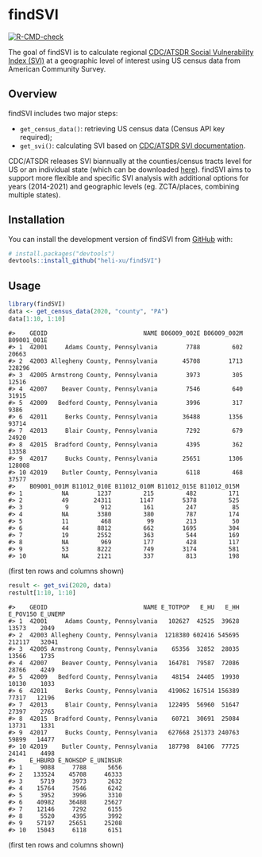 
<!-- README.md is generated from README.Rmd. Please edit that file -->

# findSVI

<!-- badges: start -->

[![R-CMD-check](https://github.com/heli-xu/findSVI/actions/workflows/R-CMD-check.yaml/badge.svg)](https://github.com/heli-xu/findSVI/actions/workflows/R-CMD-check.yaml)
<!-- badges: end -->

The goal of findSVI is to calculate regional [CDC/ATSDR Social
Vulnerability Index
(SVI)](https://www.atsdr.cdc.gov/placeandhealth/svi/index.html) at a
geographic level of interest using US census data from American
Community Survey.

## Overview

findSVI includes two major steps:

- `get_census_data()`: retrieving US census data (Census API key
  required);
- `get_svi()`: calculating SVI based on [CDC/ATSDR SVI
  documentation](https://www.atsdr.cdc.gov/placeandhealth/svi/data_documentation_download.html).

CDC/ATSDR releases SVI biannually at the counties/census tracts level
for US or an individual state (which can be downloaded
[here](https://www.atsdr.cdc.gov/placeandhealth/svi/data_documentation_download.html)).
findSVI aims to support more flexible and specific SVI analysis with
additional options for years (2014-2021) and geographic levels (eg.
ZCTA/places, combining multiple states).

## Installation

You can install the development version of findSVI from
[GitHub](https://github.com/) with:

``` r
# install.packages("devtools")
devtools::install_github("heli-xu/findSVI")
```

## Usage

``` r
library(findSVI)
data <- get_census_data(2020, "county", "PA")
data[1:10, 1:10]
```

    #>    GEOID                           NAME B06009_002E B06009_002M B09001_001E
    #> 1  42001     Adams County, Pennsylvania        7788         602       20663
    #> 2  42003 Allegheny County, Pennsylvania       45708        1713      228296
    #> 3  42005 Armstrong County, Pennsylvania        3973         305       12516
    #> 4  42007    Beaver County, Pennsylvania        7546         640       31915
    #> 5  42009   Bedford County, Pennsylvania        3996         317        9386
    #> 6  42011     Berks County, Pennsylvania       36488        1356       93714
    #> 7  42013     Blair County, Pennsylvania        7292         679       24920
    #> 8  42015  Bradford County, Pennsylvania        4395         362       13358
    #> 9  42017     Bucks County, Pennsylvania       25651        1306      128008
    #> 10 42019    Butler County, Pennsylvania        6118         468       37577
    #>    B09001_001M B11012_010E B11012_010M B11012_015E B11012_015M
    #> 1           NA        1237         215         482         171
    #> 2           49       24311        1147        5378         525
    #> 3            9         912         161         247          85
    #> 4           NA        3380         380         787         174
    #> 5           11         468          99         213          50
    #> 6           44        8812         662        1695         304
    #> 7           19        2552         363         544         169
    #> 8           NA         969         177         428         117
    #> 9           53        8222         749        3174         581
    #> 10          NA        2121         337         813         198

(first ten rows and columns shown)

``` r
result <- get_svi(2020, data)
restult[1:10, 1:10]
```

    #>    GEOID                           NAME E_TOTPOP   E_HU   E_HH E_POV150 E_UNEMP
    #> 1  42001     Adams County, Pennsylvania   102627  42525  39628    13573    2049
    #> 2  42003 Allegheny County, Pennsylvania  1218380 602416 545695   212117   32041
    #> 3  42005 Armstrong County, Pennsylvania    65356  32852  28035    13566    1735
    #> 4  42007    Beaver County, Pennsylvania   164781  79587  72086    28766    4249
    #> 5  42009   Bedford County, Pennsylvania    48154  24405  19930    10130    1033
    #> 6  42011     Berks County, Pennsylvania   419062 167514 156389    77317   12196
    #> 7  42013     Blair County, Pennsylvania   122495  56960  51647    27397    2765
    #> 8  42015  Bradford County, Pennsylvania    60721  30691  25084    13731    1331
    #> 9  42017     Bucks County, Pennsylvania   627668 251373 240763    59899   14477
    #> 10 42019    Butler County, Pennsylvania   187798  84106  77725    24141    4498
    #>    E_HBURD E_NOHSDP E_UNINSUR
    #> 1     9088     7788      5656
    #> 2   133524    45708     46333
    #> 3     5719     3973      2632
    #> 4    15764     7546      6242
    #> 5     3952     3996      3310
    #> 6    40982    36488     25627
    #> 7    12146     7292      6155
    #> 8     5520     4395      3992
    #> 9    57197    25651     25208
    #> 10   15043     6118      6151

(first ten rows and columns shown)
